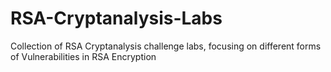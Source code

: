 # RSA-Cryptanalysis-Labs
Collection of RSA Cryptanalysis challenge labs, focusing on different forms of Vulnerabilities in RSA Encryption
